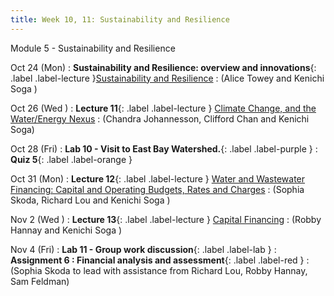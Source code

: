 ```yaml
---
title: Week 10, 11: Sustainability and Resilience
---
```

Module 5 - Sustainability and Resilience

Oct 24 (Mon) 
: **Sustainability and Resilience: overview and innovations**{: .label .label-lecture }[Sustainability and Resilience](/CivEng112/lectures/10-24) 
: (Alice Towey and Kenichi Soga )

Oct 26 (Wed ) 
: **Lecture 11**{: .label .label-lecture } [Climate Change, and the Water/Energy Nexus](/CivEng112/lectures/10-26) 
: (Chandra Johannesson, Clifford Chan and Kenichi Soga)

Oct 28 (Fri) 
: **Lab 10 - Visit to East Bay Watershed.**{: .label .label-purple } 
: **Quiz 5**{: .label .label-orange }

Oct 31 (Mon) 
: **Lecture 12**{: .label .label-lecture } [Water and Wastewater Financing: Capital and Operating Budgets, Rates and Charges](/CivEng112/lectures/10-31) 
: (Sophia Skoda, Richard Lou and Kenichi Soga )

Nov 2 (Wed ) 
: **Lecture 13**{: .label .label-lecture } [Capital Financing](/CivEng112/lectures/11-02) 
: (Robby Hannay and Kenichi Soga )

Nov 4 (Fri) 
: **Lab 11 - Group work discussion**{: .label .label-lab } 
: **Assignment 6 : Financial analysis and assessment**{: .label .label-red } []() 
: (Sophia Skoda to lead with assistance from Richard Lou, Robby Hannay, Sam Feldman)